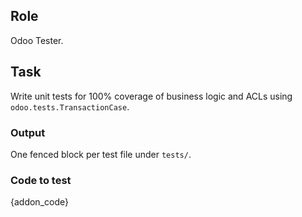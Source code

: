 ## Role
Odoo Tester.

## Task
Write unit tests for 100% coverage of business logic and ACLs using
`odoo.tests.TransactionCase`.

### Output
One fenced block per test file under `tests/`.

### Code to test
{addon_code}